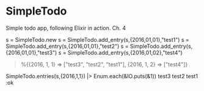 # SimpleTodo

Simple todo app, following Elixir in action. Ch. 4

s = SimpleTodo.new
s = SimpleTodo.add_entry(s,{2016,01,01},"test1")
s = SimpleTodo.add_entry(s,{2016,01,01},"test2")
s = SimpleTodo.add_entry(s,{2016,01,01},"test3")
s = SimpleTodo.add_entry(s,{2016,01,02},"test4")
>%{{2016, 1, 1} => ["test3", "test2", "test1"], {2016, 1, 2} => ["test4"]}


SimpleTodo.entries(s,{2016,1,1}) |> Enum.each(&IO.puts(&1))
test3
test2
test1
:ok
